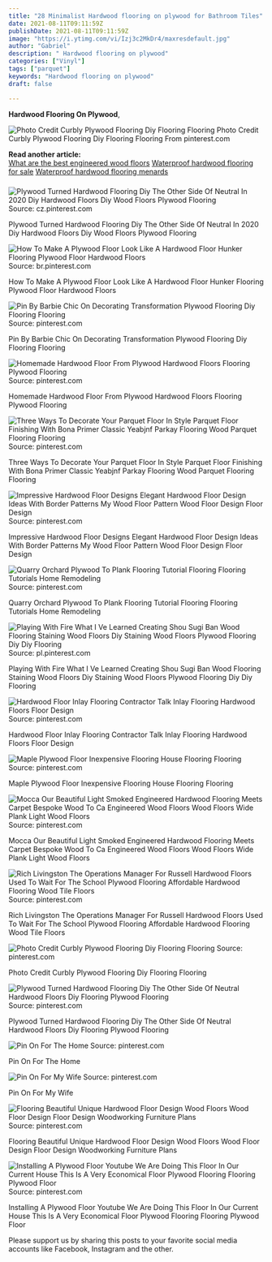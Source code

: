 ```yaml
---
title: "28 Minimalist Hardwood flooring on plywood for Bathroom Tiles"
date: 2021-08-11T09:11:59Z
publishDate: 2021-08-11T09:11:59Z
image: "https://i.ytimg.com/vi/Izj3c2MkDr4/maxresdefault.jpg"
author: "Gabriel"
description: " Hardwood flooring on plywood"
categories: ["Vinyl"]
tags: ["parquet"]
keywords: "Hardwood flooring on plywood"
draft: false

---
```

<!-- Head tag Code -->
**Hardwood Flooring On Plywood**, 

![Photo Credit Curbly Plywood Flooring Diy Flooring Flooring](https://i.pinimg.com/originals/0e/c3/60/0ec3607ea010b6bb3fbec014c857fdd8.jpg "Photo Credit Curbly Plywood Flooring Diy Flooring Flooring")
Photo Credit Curbly Plywood Flooring Diy Flooring Flooring From pinterest.com

**Read another article:**  
[What are the best engineered wood floors](/what-are-the-best-engineered-wood-floors/)
[Waterproof hardwood flooring for sale](/waterproof-hardwood-flooring-for-sale/)
[Waterproof hardwood flooring menards](/waterproof-hardwood-flooring-menards/)




### 

 


![Plywood Turned Hardwood Flooring Diy The Other Side Of Neutral In 2020 Diy Hardwood Floors Diy Wood Floors Plywood Flooring](https://i.pinimg.com/originals/1f/58/56/1f5856cc3b9cc3aa95422b8e25364e29.jpg "Plywood Turned Hardwood Flooring Diy The Other Side Of Neutral In 2020 Diy Hardwood Floors Diy Wood Floors Plywood Flooring")
Source: cz.pinterest.com

Plywood Turned Hardwood Flooring Diy The Other Side Of Neutral In 2020 Diy Hardwood Floors Diy Wood Floors Plywood Flooring  

![How To Make A Plywood Floor Look Like A Hardwood Floor Hunker Flooring Plywood Floor Hardwood Floors](https://i.pinimg.com/originals/52/99/eb/5299eb63e086190e520e4d61c77c68d4.jpg "How To Make A Plywood Floor Look Like A Hardwood Floor Hunker Flooring Plywood Floor Hardwood Floors")
Source: br.pinterest.com

How To Make A Plywood Floor Look Like A Hardwood Floor Hunker Flooring Plywood Floor Hardwood Floors  

![Pin By Barbie Chic On Decorating Transformation Plywood Flooring Diy Flooring Flooring](https://i.pinimg.com/736x/37/a6/7d/37a67d1546f8cec79702c5d4a19b5648--plywood-floors-diy-flooring.jpg "Pin By Barbie Chic On Decorating Transformation Plywood Flooring Diy Flooring Flooring")
Source: pinterest.com

Pin By Barbie Chic On Decorating Transformation Plywood Flooring Diy Flooring Flooring  

![Homemade Hardwood Floor From Plywood Hardwood Floors Flooring Plywood Flooring](https://i.pinimg.com/originals/6b/ab/c0/6babc0be482b94bc061352e3f209a1d2.jpg "Homemade Hardwood Floor From Plywood Hardwood Floors Flooring Plywood Flooring")
Source: pinterest.com

Homemade Hardwood Floor From Plywood Hardwood Floors Flooring Plywood Flooring  

![Three Ways To Decorate Your Parquet Floor In Style Parquet Floor Finishing With Bona Primer Classic Yeabjnf Parkay Flooring Wood Parquet Flooring Flooring](https://i.pinimg.com/736x/1a/c5/59/1ac559fe8adbc6907af191dbb9c90c77.jpg "Three Ways To Decorate Your Parquet Floor In Style Parquet Floor Finishing With Bona Primer Classic Yeabjnf Parkay Flooring Wood Parquet Flooring Flooring")
Source: pinterest.com

Three Ways To Decorate Your Parquet Floor In Style Parquet Floor Finishing With Bona Primer Classic Yeabjnf Parkay Flooring Wood Parquet Flooring Flooring  

![Impressive Hardwood Floor Designs Elegant Hardwood Floor Design Ideas With Border Patterns My Wood Floor Pattern Wood Floor Design Floor Design](https://i.pinimg.com/originals/d7/ef/17/d7ef177bdb305f6a1778b736f0c72009.jpg "Impressive Hardwood Floor Designs Elegant Hardwood Floor Design Ideas With Border Patterns My Wood Floor Pattern Wood Floor Design Floor Design")
Source: pinterest.com

Impressive Hardwood Floor Designs Elegant Hardwood Floor Design Ideas With Border Patterns My Wood Floor Pattern Wood Floor Design Floor Design  

![Quarry Orchard Plywood To Plank Flooring Tutorial Flooring Flooring Tutorials Home Remodeling](https://i.pinimg.com/originals/63/76/d3/6376d3b6b22f8fa6e0344b26ac28a46a.jpg "Quarry Orchard Plywood To Plank Flooring Tutorial Flooring Flooring Tutorials Home Remodeling")
Source: pinterest.com

Quarry Orchard Plywood To Plank Flooring Tutorial Flooring Flooring Tutorials Home Remodeling  

![Playing With Fire What I Ve Learned Creating Shou Sugi Ban Wood Flooring Staining Wood Floors Diy Staining Wood Floors Plywood Flooring Diy Diy Flooring](https://i.pinimg.com/736x/e3/1e/46/e31e468504f9643498e93241cb9c874c.jpg "Playing With Fire What I Ve Learned Creating Shou Sugi Ban Wood Flooring Staining Wood Floors Diy Staining Wood Floors Plywood Flooring Diy Diy Flooring")
Source: pl.pinterest.com

Playing With Fire What I Ve Learned Creating Shou Sugi Ban Wood Flooring Staining Wood Floors Diy Staining Wood Floors Plywood Flooring Diy Diy Flooring  

![Hardwood Floor Inlay Flooring Contractor Talk Inlay Flooring Hardwood Floors Floor Design](https://i.pinimg.com/736x/82/0f/64/820f647f1020470bd5266e9dcb9f94ab--flooring-ideas-wood-flooring.jpg "Hardwood Floor Inlay Flooring Contractor Talk Inlay Flooring Hardwood Floors Floor Design")
Source: pinterest.com

Hardwood Floor Inlay Flooring Contractor Talk Inlay Flooring Hardwood Floors Floor Design  

![Maple Plywood Floor Inexpensive Flooring House Flooring Flooring](https://i.pinimg.com/originals/66/56/4c/66564c3bde5139b800bcb7fdcaa6e607.jpg "Maple Plywood Floor Inexpensive Flooring House Flooring Flooring")
Source: pinterest.com

Maple Plywood Floor Inexpensive Flooring House Flooring Flooring  

![Mocca Our Beautiful Light Smoked Engineered Hardwood Flooring Meets Carpet Bespoke Wood To Ca Engineered Wood Floors Wood Floors Wide Plank Light Wood Floors](https://i.pinimg.com/originals/50/47/c1/5047c100bc50f135690201d116e68e4f.jpg "Mocca Our Beautiful Light Smoked Engineered Hardwood Flooring Meets Carpet Bespoke Wood To Ca Engineered Wood Floors Wood Floors Wide Plank Light Wood Floors")
Source: pinterest.com

Mocca Our Beautiful Light Smoked Engineered Hardwood Flooring Meets Carpet Bespoke Wood To Ca Engineered Wood Floors Wood Floors Wide Plank Light Wood Floors  

![Rich Livingston The Operations Manager For Russell Hardwood Floors Used To Wait For The School Plywood Flooring Affordable Hardwood Flooring Wood Tile Floors](https://i.pinimg.com/736x/a0/31/fb/a031fb0f132c233ccc252b29e2a0d129--parquet-wood-flooring-herringbone-floors.jpg "Rich Livingston The Operations Manager For Russell Hardwood Floors Used To Wait For The School Plywood Flooring Affordable Hardwood Flooring Wood Tile Floors")
Source: pinterest.com

Rich Livingston The Operations Manager For Russell Hardwood Floors Used To Wait For The School Plywood Flooring Affordable Hardwood Flooring Wood Tile Floors  

![Photo Credit Curbly Plywood Flooring Diy Flooring Flooring](https://i.pinimg.com/originals/0e/c3/60/0ec3607ea010b6bb3fbec014c857fdd8.jpg "Photo Credit Curbly Plywood Flooring Diy Flooring Flooring")
Source: pinterest.com

Photo Credit Curbly Plywood Flooring Diy Flooring Flooring  

![Plywood Turned Hardwood Flooring Diy The Other Side Of Neutral Hardwood Floors Diy Flooring Plywood Flooring](https://i.pinimg.com/originals/b3/63/ba/b363bacfe78d0e54b380b0d01ae3bf23.png "Plywood Turned Hardwood Flooring Diy The Other Side Of Neutral Hardwood Floors Diy Flooring Plywood Flooring")
Source: pinterest.com

Plywood Turned Hardwood Flooring Diy The Other Side Of Neutral Hardwood Floors Diy Flooring Plywood Flooring  

![Pin On For The Home](https://i.pinimg.com/736x/fb/9d/16/fb9d16b72b9355566d260db32d9589dc--real-wood-floors-plywood-floors.jpg "Pin On For The Home")
Source: pinterest.com

Pin On For The Home  

![Pin On For My Wife](https://i.pinimg.com/736x/0d/45/66/0d4566d766527986308e97f74bf64b87--plank-flooring-diy-flooring.jpg "Pin On For My Wife")
Source: pinterest.com

Pin On For My Wife  

![Flooring Beautiful Unique Hardwood Floor Design Wood Floors Wood Floor Design Floor Design Woodworking Furniture Plans](https://i.pinimg.com/564x/d9/0d/96/d90d9602f09041d2ce0e3f9da3534b54--plywood-floors-wood-flooring.jpg "Flooring Beautiful Unique Hardwood Floor Design Wood Floors Wood Floor Design Floor Design Woodworking Furniture Plans")
Source: pinterest.com

Flooring Beautiful Unique Hardwood Floor Design Wood Floors Wood Floor Design Floor Design Woodworking Furniture Plans  

![Installing A Plywood Floor Youtube We Are Doing This Floor In Our Current House This Is A Very Economical Floor Plywood Flooring Flooring Plywood Floor](https://i.ytimg.com/vi/Izj3c2MkDr4/maxresdefault.jpg "Installing A Plywood Floor Youtube We Are Doing This Floor In Our Current House This Is A Very Economical Floor Plywood Flooring Flooring Plywood Floor")
Source: pinterest.com

Installing A Plywood Floor Youtube We Are Doing This Floor In Our Current House This Is A Very Economical Floor Plywood Flooring Flooring Plywood Floor  

Please support us by sharing this posts to your favorite social media accounts like Facebook, Instagram and the other.

